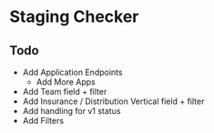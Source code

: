 # Staging Checker

## Todo

* Add Application Endpoints
  * Add More Apps
* Add Team field + filter
* Add Insurance / Distribution Vertical field + filter
* Add handling for v1 status
* Add Filters



